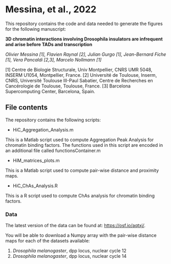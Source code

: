 # Messina, et al., 2022

This repository contains the code and data needed to generate the figures for the following manuscript:

**3D chromatin interactions involving Drosophila insulators are infrequent and arise before TADs and transcription**

*Olivier Messina [1], Flavien Raynal [2], Julian Gurgo [1], Jean-Bernard Fiche [1], Vera Pancaldi [2,3], Marcelo Nollmann [1]*

[1] Centre de Biologie Structurale, Univ Montpellier, CNRS UMR 5048, INSERM U1054, Montpellier, France.
[2] Université de Toulouse, Inserm, CNRS, Université Toulouse III-Paul Sabatier, Centre de Recherches en Cancérologie de Toulouse, Toulouse, France.
[3] Barcelona Supercomputing Center, Barcelona, Spain.

## File contents

The repository contains the following scripts:

- HiC_Aggregation_Analysis.m 

This is a Matlab script used to compute Aggregation Peak Analysis for chromatin binding factors. 
The functions used in this script are encoded in an additional file called functionsContainer.m

- HiM_matrices_plots.m

This is a Matlab script used to compute pair-wise distance and proximity maps.

- HiC_ChAs_Analysis.R

This is a R script used to compute ChAs analysis for chromatin binding factors.

### Data

The latest version of the data can be found at: https://osf.io/aqtxj/.

You will be able to download a Numpy array with the pair-wise distance maps for each of the datasets available: 

1. *Drosophila melanogaster*, dpp locus, nuclear cycle 12
2. *Drosophila melanogaster*, dpp locus, nuclear cycle 14
